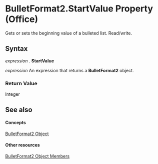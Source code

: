 
# BulletFormat2.StartValue Property (Office)

Gets or sets the beginning value of a bulleted list. Read/write.


## Syntax

 _expression_ . **StartValue**

 _expression_ An expression that returns a **BulletFormat2** object.


### Return Value

Integer


## See also


#### Concepts


[BulletFormat2 Object](ad4c2a05-c34d-fbd4-6b12-3153b94d2c4e.md)
#### Other resources


[BulletFormat2 Object Members](1a86b4e3-0c8c-1900-708f-37486bf71169.md)

